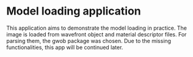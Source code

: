 # Model loading application

This application aims to demonstrate the model loading in practice. The image is loaded from wavefront object and material descriptor files. For parsing them, the gwob package was chosen.
Due to the missing functionalities, this app will be continued later.
